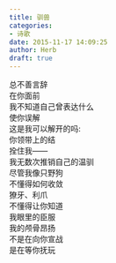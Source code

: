 ```yaml
---  
title: 驯兽  
categories:  
- 诗歌  
date: 2015-11-17 14:09:25  
author: Herb  
draft: true
---  
```

总不善言辞  
在你面前  
我不知道自己曾表达什么  
使你误解    
这是我可以解开的吗:  
你领带上的结  
拴住我——  
我无数次推销自己的温驯    
尽管我像只野狗  
不懂得如何收敛  
獠牙、利爪  
不懂得让你知道  
我眼里的臣服    
我的颅骨昂扬  
不是在向你宣战  
是在等你抚玩